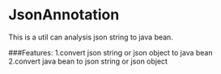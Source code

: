# JsonAnnotation

This is a util can analysis json string to java bean.

###Features:
1.convert json string or json object to java bean
<br/>
2.convert java bean to json string or json object
